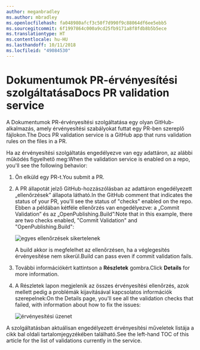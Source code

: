 ```yaml
---
author: meganbradley
ms.author: mbradley
ms.openlocfilehash: fa048980afcf3c50f7d990f9c88064df6ee5ebb5
ms.sourcegitcommit: 6f1997864c000a9cd25fb9171a8f8fdb8b5b5ece
ms.translationtype: HT
ms.contentlocale: hu-HU
ms.lasthandoff: 10/11/2018
ms.locfileid: "49084530"
---
```

# <a name="docs-pr-validation-service"></a><span data-ttu-id="c8a40-101">Dokumentumok PR-érvényesítési szolgáltatása</span><span class="sxs-lookup"><span data-stu-id="c8a40-101">Docs PR validation service</span></span>

<span data-ttu-id="c8a40-102">A Dokumentumok PR-érvényesítési szolgáltatása egy olyan GitHub-alkalmazás, amely érvényesítési szabályokat futtat egy PR-ben szereplő fájlokon.</span><span class="sxs-lookup"><span data-stu-id="c8a40-102">The Docs PR validation service is a GitHub app that runs validation rules on the files in a PR.</span></span>

<span data-ttu-id="c8a40-103">Ha az érvényesítési szolgáltatás engedélyezve van egy adattáron, az alábbi működés figyelhető meg:</span><span class="sxs-lookup"><span data-stu-id="c8a40-103">When the validation service is enabled on a repo, you'll see the following behavior:</span></span>

1. <span data-ttu-id="c8a40-104">Ön elküld egy PR-t.</span><span class="sxs-lookup"><span data-stu-id="c8a40-104">You submit a PR.</span></span>
1. <span data-ttu-id="c8a40-105">A PR állapotát jelző GitHub-hozzászólásban az adattáron engedélyezett „ellenőrzések” állapota látható.</span><span class="sxs-lookup"><span data-stu-id="c8a40-105">In the GitHub comment that indicates the status of your PR, you'll see the status of "checks" enabled on the repo.</span></span> <span data-ttu-id="c8a40-106">Ebben a példában kétféle ellenőrzés van engedélyezve: a „Commit Validation” és az „OpenPublishing.Build”:</span><span class="sxs-lookup"><span data-stu-id="c8a40-106">Note that in this example, there are two checks enabled, "Commit Validation" and "OpenPublishing.Build":</span></span>

   ![egyes ellenőrzések sikertelenek](media/validation-failed.png)

   <span data-ttu-id="c8a40-108">A build akkor is megfelelhet az ellenőrzésen, ha a véglegesítés érvényesítése nem sikerül.</span><span class="sxs-lookup"><span data-stu-id="c8a40-108">Build can pass even if commit validation fails.</span></span>

1. <span data-ttu-id="c8a40-109">További információkért kattintson a **Részletek** gombra.</span><span class="sxs-lookup"><span data-stu-id="c8a40-109">Click **Details** for more information.</span></span>
1. <span data-ttu-id="c8a40-110">A Részletek lapon megjelenik az összes érvényesítési ellenőrzés, azok mellett pedig a problémák kijavításával kapcsolatos információk szerepelnek:</span><span class="sxs-lookup"><span data-stu-id="c8a40-110">On the Details page, you'll see all the validation checks that failed, with information about how to fix the issues:</span></span>

   ![érvényesítési üzenet](media/validation-details.png)

<span data-ttu-id="c8a40-112">A szolgáltatásban aktuálisan engedélyezett érvényesítési műveletek listája a cikk bal oldali tartalomjegyzékében található.</span><span class="sxs-lookup"><span data-stu-id="c8a40-112">See the left-hand TOC of this article for the list of validations currently in the service.</span></span>